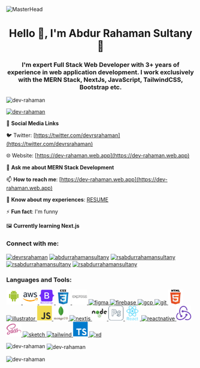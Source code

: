 ![MasterHead](https://i.postimg.cc/3JBnmjWR/Abdur-Rahaman-Sultany-Web-Develper.jpg)
<h1 align="center">Hello 👋, I'm Abdur Rahaman Sultany👋</h1>
<h3 align="center">I'm expert Full Stack Web Developer with 3+ years of experience in web application development. I work exclusively with the MERN Stack, NextJs, JavaScript, TailwindCSS, Bootstrap etc.</h3>

<p align="left"> <img src="https://komarev.com/ghpvc/?username=dev-rahaman&label=Profile%20views&color=0e75b6&style=flat" alt="dev-rahaman" /> </p>

<p align="left"> <a href="https://github.com/ryo-ma/github-profile-trophy"><img src="https://github-profile-trophy.vercel.app/?username=dev-rahaman" alt="dev-rahaman" /></a> </p>

<!-- Left Section -->
📌 **Social Media Links**

🐦 Twitter: [https://twitter.com/devrsrahaman](https://twitter.com/devrsrahaman)

🌐 Website: [https://dev-rahaman.web.app](https://dev-rahaman.web.app)

💬 **Ask me about MERN Stack Development**

📫 **How to reach me**: [https://dev-rahaman.web.app](https://dev-rahaman.web.app)

📄 **Know about my experiences**: [RESUME](https://drive.google.com/file/d/1H747YAInOVKsmsx1tbhdqNffyq3aLHPV/view?usp=drive_link)

⚡ **Fun fact**: I'm funny

<!-- Right Section -->
🖼️ **Currently learning Next.js**

 



<h3 align="left">Connect with me:</h3>
<p align="left">
<a href="https://twitter.com/devrsrahaman" target="blank"><img align="center" src="https://raw.githubusercontent.com/rahuldkjain/github-profile-readme-generator/master/src/images/icons/Social/twitter.svg" alt="devrsrahaman" height="30" width="40" /></a>
<a href="https://linkedin.com/in/abdurrahamansultany" target="blank"><img align="center" src="https://raw.githubusercontent.com/rahuldkjain/github-profile-readme-generator/master/src/images/icons/Social/linked-in-alt.svg" alt="abdurrahamansultany" height="30" width="40" /></a>
<a href="https://fb.com/rsabdurrahamansultany" target="blank"><img align="center" src="https://raw.githubusercontent.com/rahuldkjain/github-profile-readme-generator/master/src/images/icons/Social/facebook.svg" alt="rsabdurrahamansultany" height="30" width="40" /></a>
<a href="https://www.instagram.com/abdurrahamansultany/" target="blank"><img align="center" src="https://cdn-icons-png.flaticon.com/256/2111/2111463.png" alt="rsabdurrahamansultany" height="30" width="30" /></a>
<a href="https://www.pinterest.com/rsabdurrahamansultany/" target="blank"><img align="center" src="https://static-00.iconduck.com/assets.00/pinterest-icon-512x512-3vn0ggs9.png" alt="rsabdurrahamansultany" height="30" width="30" /></a>
</p>

<h3 align="left">Languages and Tools:</h3>
<p align="left"> <a href="https://developer.android.com" target="_blank" rel="noreferrer"> <img src="https://raw.githubusercontent.com/devicons/devicon/master/icons/android/android-original-wordmark.svg" alt="android" width="40" height="40"/> </a> <a href="https://aws.amazon.com" target="_blank" rel="noreferrer"> <img src="https://raw.githubusercontent.com/devicons/devicon/master/icons/amazonwebservices/amazonwebservices-original-wordmark.svg" alt="aws" width="40" height="40"/> </a> <a href="https://getbootstrap.com" target="_blank" rel="noreferrer"> <img src="https://raw.githubusercontent.com/devicons/devicon/master/icons/bootstrap/bootstrap-plain-wordmark.svg" alt="bootstrap" width="40" height="40"/> </a> <a href="https://www.w3schools.com/css/" target="_blank" rel="noreferrer"> <img src="https://raw.githubusercontent.com/devicons/devicon/master/icons/css3/css3-original-wordmark.svg" alt="css3" width="40" height="40"/> </a> <a href="https://expressjs.com" target="_blank" rel="noreferrer"> <img src="https://raw.githubusercontent.com/devicons/devicon/master/icons/express/express-original-wordmark.svg" alt="express" width="40" height="40"/> </a> <a href="https://www.figma.com/" target="_blank" rel="noreferrer"> <img src="https://www.vectorlogo.zone/logos/figma/figma-icon.svg" alt="figma" width="40" height="40"/> </a> <a href="https://firebase.google.com/" target="_blank" rel="noreferrer"> <img src="https://www.vectorlogo.zone/logos/firebase/firebase-icon.svg" alt="firebase" width="40" height="40"/> </a> <a href="https://cloud.google.com" target="_blank" rel="noreferrer"> <img src="https://www.vectorlogo.zone/logos/google_cloud/google_cloud-icon.svg" alt="gcp" width="40" height="40"/> </a> <a href="https://git-scm.com/" target="_blank" rel="noreferrer"> <img src="https://www.vectorlogo.zone/logos/git-scm/git-scm-icon.svg" alt="git" width="40" height="40"/> </a> <a href="https://www.w3.org/html/" target="_blank" rel="noreferrer"> <img src="https://raw.githubusercontent.com/devicons/devicon/master/icons/html5/html5-original-wordmark.svg" alt="html5" width="40" height="40"/> </a> <a href="https://www.adobe.com/in/products/illustrator.html" target="_blank" rel="noreferrer"> <img src="https://www.vectorlogo.zone/logos/adobe_illustrator/adobe_illustrator-icon.svg" alt="illustrator" width="40" height="40"/> </a> <a href="https://developer.mozilla.org/en-US/docs/Web/JavaScript" target="_blank" rel="noreferrer"> <img src="https://raw.githubusercontent.com/devicons/devicon/master/icons/javascript/javascript-original.svg" alt="javascript" width="40" height="40"/> </a> <a href="https://www.mongodb.com/" target="_blank" rel="noreferrer"> <img src="https://raw.githubusercontent.com/devicons/devicon/master/icons/mongodb/mongodb-original-wordmark.svg" alt="mongodb" width="40" height="40"/> </a> <a href="https://nextjs.org/" target="_blank" rel="noreferrer"> <img src="https://cdn.worldvectorlogo.com/logos/nextjs-2.svg" alt="nextjs" width="40" height="40"/> </a> <a href="https://nodejs.org" target="_blank" rel="noreferrer"> <img src="https://raw.githubusercontent.com/devicons/devicon/master/icons/nodejs/nodejs-original-wordmark.svg" alt="nodejs" width="40" height="40"/> </a> <a href="https://www.photoshop.com/en" target="_blank" rel="noreferrer"> <img src="https://raw.githubusercontent.com/devicons/devicon/master/icons/photoshop/photoshop-line.svg" alt="photoshop" width="40" height="40"/> </a> <a href="https://reactjs.org/" target="_blank" rel="noreferrer"> <img src="https://raw.githubusercontent.com/devicons/devicon/master/icons/react/react-original-wordmark.svg" alt="react" width="40" height="40"/> </a> <a href="https://reactnative.dev/" target="_blank" rel="noreferrer"> <img src="https://reactnative.dev/img/header_logo.svg" alt="reactnative" width="40" height="40"/> </a> <a href="https://redux.js.org" target="_blank" rel="noreferrer"> <img src="https://raw.githubusercontent.com/devicons/devicon/master/icons/redux/redux-original.svg" alt="redux" width="40" height="40"/> </a> <a href="https://sass-lang.com" target="_blank" rel="noreferrer"> <img src="https://raw.githubusercontent.com/devicons/devicon/master/icons/sass/sass-original.svg" alt="sass" width="40" height="40"/> </a> <a href="https://www.sketch.com/" target="_blank" rel="noreferrer"> <img src="https://www.vectorlogo.zone/logos/sketchapp/sketchapp-icon.svg" alt="sketch" width="40" height="40"/> </a> <a href="https://tailwindcss.com/" target="_blank" rel="noreferrer"> <img src="https://www.vectorlogo.zone/logos/tailwindcss/tailwindcss-icon.svg" alt="tailwind" width="40" height="40"/> </a> <a href="https://www.typescriptlang.org/" target="_blank" rel="noreferrer"> <img src="https://raw.githubusercontent.com/devicons/devicon/master/icons/typescript/typescript-original.svg" alt="typescript" width="40" height="40"/> </a> <a href="https://www.adobe.com/products/xd.html" target="_blank" rel="noreferrer"> <img src="https://cdn.worldvectorlogo.com/logos/adobe-xd.svg" alt="xd" width="40" height="40"/> </a> </p>

<p><img align="left" src="https://github-readme-stats.vercel.app/api/top-langs?username=dev-rahaman&show_icons=true&locale=en&layout=compact" alt="dev-rahaman" /></p>

<p>&nbsp;<img align="center" src="https://github-readme-stats.vercel.app/api?username=dev-rahaman&show_icons=true&locale=en" alt="dev-rahaman" /></p>

<p><img align="center" src="https://github-readme-streak-stats.herokuapp.com/?user=dev-rahaman&" alt="dev-rahaman" /></p>

